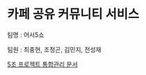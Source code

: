 # 카페 공유 커뮤니티 서비스

팀명 : 어서5쇼

팀원 : 최충현, 조정곤, 김민지, 전성재

[5조 프로젝트 통합관리 문서](https://min-z.notion.site/min-z/5-80b95c94d6a04a6890dfd41e28e59bfb)
